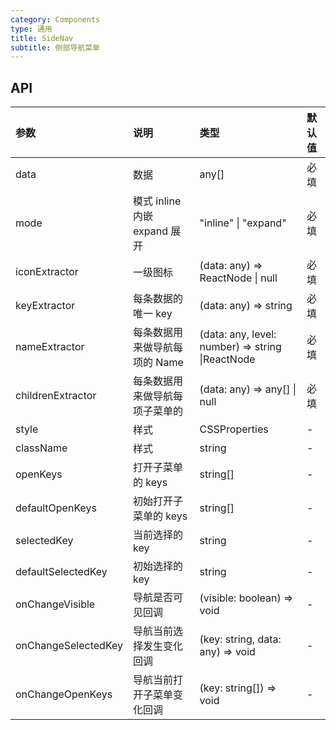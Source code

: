 ```yaml
---
category: Components
type: 通用
title: SideNav
subtitle: 侧部导航菜单
---
```


## API

| 参数                | 说明                           | 类型                                          | 默认值 |
| :------------------ | :----------------------------- | :-------------------------------------------- | :----- |
| data                | 数据                           | any[]                                         | 必填   |
| mode                | 模式 inline 内嵌 expand 展开   | "inline" \| "expand"                          | 必填   |
| iconExtractor       | 一级图标                       | (data: any) => ReactNode \| null | 必填   |
| keyExtractor        | 每条数据的唯一 key             | (data: any) => string                         | 必填   |
| nameExtractor       | 每条数据用来做导航每项的 Name  | (data: any, level: number) => string \|ReactNode                        | 必填   |
| childrenExtractor   | 每条数据用来做导航每项子菜单的 | (data: any) => any[] \| null     | 必填   |
| style               | 样式                           | CSSProperties                                 | -      |
| className           | 样式                           | string                                        | -      |
| openKeys            | 打开子菜单的 keys              | string[]                                      | -      |
| defaultOpenKeys     | 初始打开子菜单的 keys          | string[]                                      | -      |
| selectedKey         | 当前选择的 key                 | string                                        | -      |
| defaultSelectedKey  | 初始选择的 key                 | string                                        | -      |
| onChangeVisible     | 导航是否可见回调               | (visible: boolean) => void                    | -      |
| onChangeSelectedKey | 导航当前选择发生变化回调       | (key: string, data: any) => void              | -      |
| onChangeOpenKeys    | 导航当前打开子菜单变化回调     | (key: string[]) => void                       | -      |
